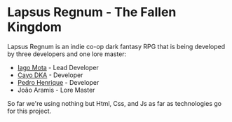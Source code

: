 # Lapsus Regnum - The Fallen Kingdom

Lapsus Regnum is an indie co-op dark fantasy RPG that is being developed by three developers and one lore master:

- [Iago Mota](https://github.com/IagoMota) - Lead Developer
- [Cayo DKA](https://github.com/cayodka) - Developer
- [Pedro Henrique](https://github.com/PedroOlive1234) - Developer
- João Aramis - Lore Master

So far we're using nothing but Html, Css, and Js as far as technologies go for this project.
